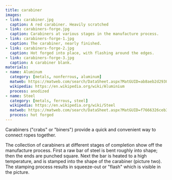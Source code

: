 ```yaml
---
title: carabiner
images:
- link: carabiner.jpg
  caption: A red carabiner. Heavily scratched
- link: carabiners-forge.jpg
  caption: Carabiners at various stages in the manufacture process.
- link: carabiners-forge-1.jpg
  caption: The carabiner, nearly finished.
- link: carabiners-forge-2.jpg
  caption: Hot forged into place, with flashing around the edges.
- link: carabiners-forge-3.jpg
  caption: A carabiner blank.
materials:
- name: Aluminum
  category: [metals, nonferrous, aluminum]
  matweb: https://matweb.com/search/DataSheet.aspx?MatGUID=ab8aeb2d293041c4a844e397b5cfbd4e
  wikipedia: https://en.wikipedia.org/wiki/Aluminium
  process: anodized
- name: Steel
  category: [metals, ferrous, steel]
  wikipedia: https://en.wikipedia.org/wiki/Steel
  matweb: https://matweb.com/search/DataSheet.aspx?MatGUID=f7666326ceb3482f87a9f41ace1d1fb0
  process: hot forged
---
```


Carabiners ("crabs" or "biners") provide a quick and convenient way to connect ropes together.

The collection of carabiners at different stages of completion show off the
manufacture process. First a raw bar of steel is bent roughly into shape; then
the ends are punched square. Next the bar is heated to a high temperature, and
is stamped into the shape of the carabiner (picture two). The stamping process
results in squeeze-out or "flash" which is visible in the picture.


